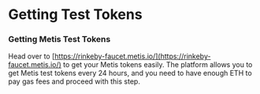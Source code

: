 # Getting Test Tokens

### Getting Metis Test Tokens <a href="#_z98tmu8zem2" id="_z98tmu8zem2"></a>

Head over to [https://rinkeby-faucet.metis.io/](https://rinkeby-faucet.metis.io/) to get your Metis tokens easily. The platform allows you to get Metis test tokens every 24 hours, and you need to have enough ETH to pay gas fees and proceed with this step.

#### &#x20;<a href="#_fdz6ur7n5d5c" id="_fdz6ur7n5d5c"></a>

